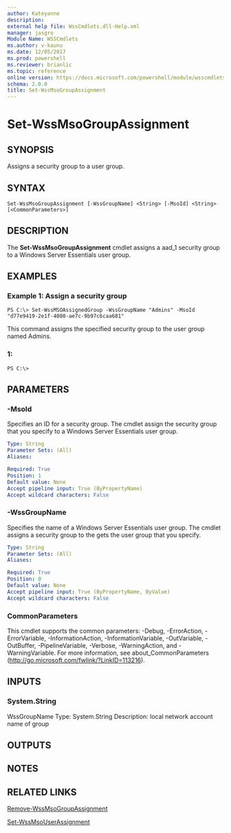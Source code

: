 ```yaml
---
author: Kateyanne
description: 
external help file: WssCmdlets.dll-Help.xml
manager: jasgro
Module Name: WSSCmdlets
ms.author: v-kaunu
ms.date: 12/05/2017
ms.prod: powershell
ms.reviewer: brianlic
ms.topic: reference
online version: https://docs.microsoft.com/powershell/module/wsscmdlets/set-wssmsogroupassignment?view=windowsserver2012r2-ps&wt.mc_id=ps-gethelp
schema: 2.0.0
title: Set-WssMsoGroupAssignment
---
```


# Set-WssMsoGroupAssignment

## SYNOPSIS
Assigns a security group to a user group.

## SYNTAX

```
Set-WssMsoGroupAssignment [-WssGroupName] <String> [-MsoId] <String> [<CommonParameters>]
```

## DESCRIPTION
The **Set-WssMsoGroupAssignment** cmdlet assigns a aad_1 security group to a Windows Server Essentials user group.

## EXAMPLES

### Example 1: Assign a security group
```
PS C:\> Set-WssMSOAssignedGroup -WssGroupName "Admins" -MsoId "d77e9419-2e1f-4080-ae7c-9b97c6caa681"
```

This command assigns the specified security group to the user group named Admins.

### 1:
```
PS C:\>
```

## PARAMETERS

### -MsoId
Specifies an ID for a security group.
The cmdlet assign the security group that you specify to a Windows Server Essentials user group.

```yaml
Type: String
Parameter Sets: (All)
Aliases: 

Required: True
Position: 1
Default value: None
Accept pipeline input: True (ByPropertyName)
Accept wildcard characters: False
```

### -WssGroupName
Specifies the name of a Windows Server Essentials user group.
The cmdlet assigns a security group to the gets the user group that you specify.

```yaml
Type: String
Parameter Sets: (All)
Aliases: 

Required: True
Position: 0
Default value: None
Accept pipeline input: True (ByPropertyName, ByValue)
Accept wildcard characters: False
```

### CommonParameters
This cmdlet supports the common parameters: -Debug, -ErrorAction, -ErrorVariable, -InformationAction, -InformationVariable, -OutVariable, -OutBuffer, -PipelineVariable, -Verbose, -WarningAction, and -WarningVariable. For more information, see about_CommonParameters (http://go.microsoft.com/fwlink/?LinkID=113216).

## INPUTS

### System.String
WssGroupName
Type: System.String
Description: local network account name of group

## OUTPUTS

## NOTES

## RELATED LINKS

[Remove-WssMsoGroupAssignment](./Remove-WssMsoGroupAssignment.md)

[Set-WssMsoUserAssignment](./Set-WssMsoUserAssignment.md)

